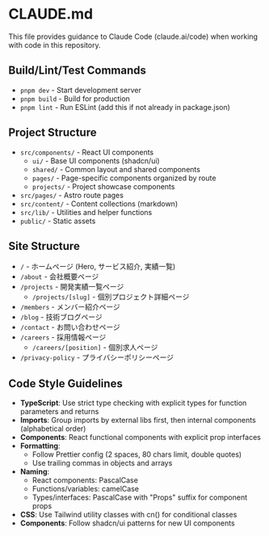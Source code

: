 # CLAUDE.md

This file provides guidance to Claude Code (claude.ai/code) when working with code in this repository.

## Build/Lint/Test Commands
- `pnpm dev` - Start development server
- `pnpm build` - Build for production
- `pnpm lint` - Run ESLint (add this if not already in package.json)

## Project Structure
- `src/components/` - React UI components
  - `ui/` - Base UI components (shadcn/ui)
  - `shared/` - Common layout and shared components
  - `pages/` - Page-specific components organized by route
  - `projects/` - Project showcase components
- `src/pages/` - Astro route pages
- `src/content/` - Content collections (markdown)
- `src/lib/` - Utilities and helper functions
- `public/` - Static assets

## Site Structure
- `/` - ホームページ (Hero, サービス紹介, 実績一覧)
- `/about` - 会社概要ページ
- `/projects` - 開発実績一覧ページ
  - `/projects/[slug]` - 個別プロジェクト詳細ページ
- `/members` - メンバー紹介ページ
- `/blog` - 技術ブログページ
- `/contact` - お問い合わせページ
- `/careers` - 採用情報ページ
  - `/careers/[position]` - 個別求人ページ
- `/privacy-policy` - プライバシーポリシーページ

## Code Style Guidelines
- **TypeScript**: Use strict type checking with explicit types for function parameters and returns
- **Imports**: Group imports by external libs first, then internal components (alphabetical order)
- **Components**: React functional components with explicit prop interfaces
- **Formatting**: 
  - Follow Prettier config (2 spaces, 80 chars limit, double quotes)
  - Use trailing commas in objects and arrays
- **Naming**: 
  - React components: PascalCase
  - Functions/variables: camelCase
  - Types/interfaces: PascalCase with "Props" suffix for component props
- **CSS**: Use Tailwind utility classes with cn() for conditional classes
- **Components**: Follow shadcn/ui patterns for new UI components